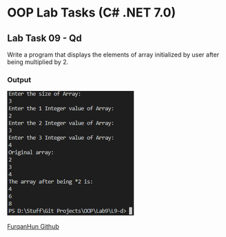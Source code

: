 # OOP Lab Tasks (C# .NET 7.0)

## Lab Task 09 - Qd

Write a program that displays the elements of array initialized by user after being multiplied by 2.

### Output

![L9-d](../../Assets/L9-d.png)

[FurqanHun Github](https://github.com/FurqanHun)